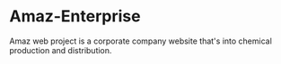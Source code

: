 # Amaz-Enterprise
Amaz web project is a corporate company website that's into chemical production and distribution.
